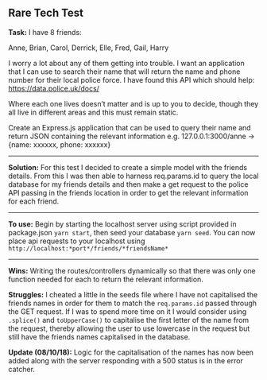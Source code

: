 ## Rare Tech Test

**Task:**
I have 8 friends:

Anne,
Brian,
Carol,
Derrick,
Elle,
Fred,
Gail,
Harry

I worry a lot about any of them getting into trouble. I want an application that I can use to search their name that will return the name and phone number for their local police force.
I have found this API which should help: https://data.police.uk/docs/

Where each one lives doesn’t matter and is up to you to decide, though they all live in different areas and this must remain static.

Create an Express.js application that can be used to query their name and return JSON containing the relevant information e.g. 127.0.0.1:3000/anne -> {name: xxxxxx, phone: xxxxxx}

___

**Solution:** For this test I decided to create a simple model with the friends details. From this I was then able to harness req.params.id to query the local database for my friends details and then make a get request to the police API passing in the friends location in order to get the relevant information for each friend.

___
**To use:** Begin by starting the localhost server using script provided in package.json ```yarn start```, then seed your database ```yarn seed```. You can now place api requests to your localhost using ```http://localhost:*port*/friends/*friendsName*```

___
**Wins:** Writing the routes/controllers dynamically so that there was only one function needed for each to return the relevant information.

**Struggles:** I cheated a little in the seeds file where I have not capitalised the friends names in order for them to match the ```req.params.id``` passed through the GET request. If I was to spend more time on it I would consider using ```.splice()``` and ```toUpperCase()``` to capitalise the first letter of the name from the request, thereby allowing the user to use lowercase in the request but still have the friends names capitalised in the database.

**Update (08/10/18):** Logic for the capitalisation of the names has now been added along with the server responding with a 500 status is in the error catcher.
